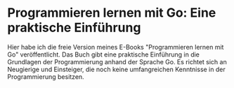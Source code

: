 # Programmieren lernen mit Go: Eine praktische Einführung

Hier habe ich die freie Version meines E-Books "Programmieren lernen mit Go" veröffentlicht.
Das Buch gibt eine praktische Einführung in die Grundlagen der Programmierung anhand der Sprache Go.
Es richtet sich an Neugierige und Einsteiger, die noch keine umfangreichen Kenntnisse in der Programmierung besitzen.

